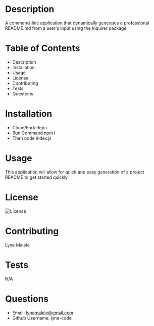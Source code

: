 # Description
A command-line application that dynamically generates a professional README.md from a user's input using the Inquirer package 

# Table of Contents
  * Description
  * Installation
  * Usage
  * License
  * Contributing
  * Tests
  * Questions
  
 # Installation
   * Clone/Fork Repo
   * Run Command npm i
   * Then node index.js
 
 # Usage
   This application will allow for quick and easy generation of a project README to get started quickly.
 
 # License
 ![License](https://img.shields.io/github/license/macklinu/mit-license.svg)
  
 
 # Contributing
   Lyne Malele
 
 # Tests
   N/A
 
 # Questions
   * Email: lynemalele@gmail.com
   * Github Username: lyne-code
